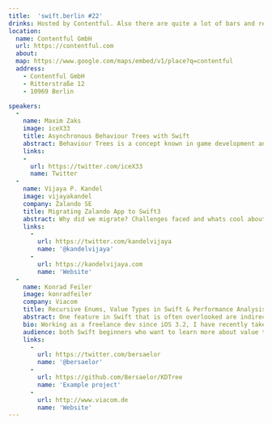 ```yaml
---
title:  'swift.berlin #22'
drinks: Hosted by Contentful. Also there are quite a lot of bars and restaurants around the place.
location:
  name: Contentful GmbH
  url: https://contentful.com
  about:
  map: https://www.google.com/maps/embed/v1/place?q=contentful
  address:
    - Contentful GmbH
    - Ritterstraße 12
    - 10969 Berlin

speakers:
  -
    name: Maxim Zaks
    image: iceX33
    title: Asynchronous Behaviour Trees with Swift
    abstract: Behaviour Trees is a concept known in game development and robotics. I want to show a little hack I did, making behaviour trees asynchronous and implementing them in Swift. I might also mention why they can be usefull for Swift developers.
    links:
    -
      url: https://twitter.com/iceX33
      name: Twitter
  -
    name: Vijaya P. Kandel
    image: vijayakandel
    company: Zalando SE
    title: Migrating Zalando App to Swift3
    abstract: Why did we migrate? Challenges faced and whats cool about Swift3.
    links:
      -
        url: https://twitter.com/kandelvijaya
        name: '@kandelvijaya'
      -
        url: https://kandelvijaya.com
        name: 'Website'
  -
    name: Konrad Feiler
    image: konradfeiler
    company: Viacom
    title: Recursive Enums, Value Types in Swift & Performance Analysis
    abstract: One feature in Swift that is often overlooked are indirect enum cases. With those we can create tree based data structures that are benefiting from Swifts efficient value types. In my talk I will explain this, using the an example called KD-Tree a k-dimensional binary space partitioning tree that is used for nearest neighbour searches among other things. Furthermore I will present performance results that present the advantages of of value types in general.
    bio: Working as a freelance dev since iOS 3.2, I have recently taken over the job of lead developer for Viacom in Berlin. At Viacom we work on international video on demand apps for brands like ComedyCentral, Nickelodeon or MTV.
    audience: both Swift beginners who want to learn more about value types and intermediate developers who are interested in the advanced features of enums.
    links:
      -
        url: https://twitter.com/bersaelor
        name: '@bersaelor'
      -
        url: https://github.com/Bersaelor/KDTree
        name: 'Example project'
      -
        url: http://www.viacom.de
        name: 'Website'
---
```

